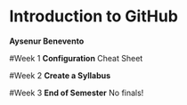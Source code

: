 # Introduction to GitHub
**Aysenur Benevento**

#Week 1
**Configuration**
Cheat Sheet

#Week 2
**Create a Syllabus**

#Week 3
**End of Semester**
No finals! 

